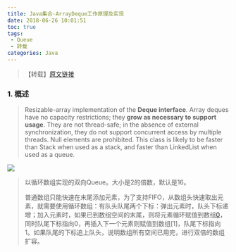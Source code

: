 ```yaml
---
title: Java集合-ArrayDeque工作原理及实现
date: 2018-06-26 10:01:51
toc: true
tags: 
 - Queue
 - 转载
categories: Java
---
```


> 【转载】[原文链接](https://yikun.github.io/2015/04/11/Java-ArrayDeque%E5%B7%A5%E4%BD%9C%E5%8E%9F%E7%90%86%E5%8F%8A%E5%AE%9E%E7%8E%B0/)

<!--more-->

### 1. 概述

> Resizable-array implementation of the **Deque interface**. Array deques have no capacity restrictions; they **grow as necessary to support usage**. They are not thread-safe; in the absence of external synchronization, they do not support concurrent access by multiple threads. Null elements are prohibited. This class is likely to be faster than Stack when used as a stack, and faster than LinkedList when used as a queue.

![](http://cdn.briarbear.cn/201806261005_552.png)

> 以循环数组实现的双向Queue。大小是2的倍数，默认是16。
>
> 普通数组只能快速在末尾添加元素，为了支持FIFO，从数组头快速取出元素，就需要使用循环数组：有队头队尾两个下标：弹出元素时，队头下标递增；加入元素时，如果已到数组空间的末尾，则将元素循环赋值到数组[0](如果此时队头下标大于0，说明队头弹出过元素，有空位)，同时队尾下标指向0，再插入下一个元素则赋值到数组[1]，队尾下标指向1。如果队尾的下标追上队头，说明数组所有空间已用完，进行双倍的数组扩容。